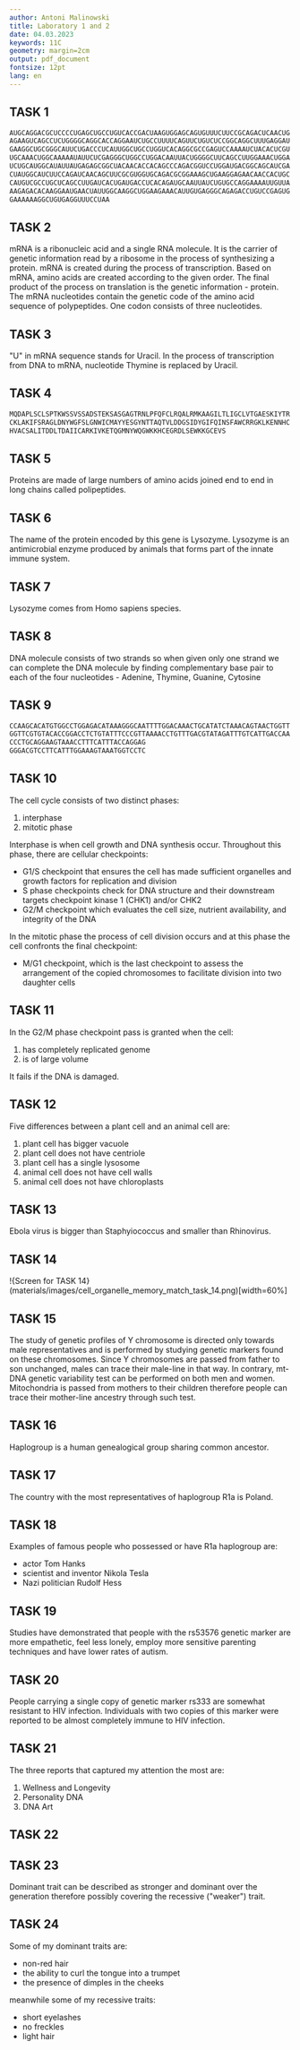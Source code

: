 ```yaml
---
author: Antoni Malinowski
title: Laboratory 1 and 2
date: 04.03.2023
keywords: 11C
geometry: margin=2cm
output: pdf_document
fontsize: 12pt
lang: en
---
```


## TASK 1

```txt
AUGCAGGACGCUCCCCUGAGCUGCCUGUCACCGACUAAGUGGAGCAGUGUUUCUUCCGCAGACUCAACUG
AGAAGUCAGCCUCUGGGGCAGGCACCAGGAAUCUGCCUUUUCAGUUCUGUCUCCGGCAGGCUUUGAGGAU
GAAGGCUGCGGGCAUUCUGACCCUCAUUGGCUGCCUGGUCACAGGCGCCGAGUCCAAAAUCUACACUCGU
UGCAAACUGGCAAAAAUAUUCUCGAGGGCUGGCCUGGACAAUUACUGGGGCUUCAGCCUUGGAAACUGGA
UCUGCAUGGCAUAUUAUGAGAGCGGCUACAACACCACAGCCCAGACGGUCCUGGAUGACGGCAGCAUCGA
CUAUGGCAUCUUCCAGAUCAACAGCUUCGCGUGGUGCAGACGCGGAAAGCUGAAGGAGAACAACCACUGC
CAUGUCGCCUGCUCAGCCUUGAUCACUGAUGACCUCACAGAUGCAAUUAUCUGUGCCAGGAAAAUUGUUA
AAGAGACACAAGGAAUGAACUAUUGGCAAGGCUGGAAGAAACAUUGUGAGGGCAGAGACCUGUCCGAGUG
GAAAAAAGGCUGUGAGGUUUCCUAA
```

## TASK 2

mRNA is a ribonucleic acid and a single RNA molecule. It is the carrier of genetic information read by a ribosome in the process of synthesizing a protein. mRNA is created during the process of transcription. Based on mRNA, amino acids are created according to the given order. The final product of the process on translation is the genetic information - protein. The mRNA nucleotides contain the genetic code of the amino acid sequence of polypeptides. One codon consists of three nucleotides.

## TASK 3

"U" in mRNA sequence stands for Uracil. In the process of transcription from DNA to mRNA, nucleotide Thymine is replaced by Uracil.

## TASK 4

```txt
MQDAPLSCLSPTKWSSVSSADSTEKSASGAGTRNLPFQFCLRQALRMKAAGILTLIGCLVTGAESKIYTR
CKLAKIFSRAGLDNYWGFSLGNWICMAYYESGYNTTAQTVLDDGSIDYGIFQINSFAWCRRGKLKENNHC
HVACSALITDDLTDAIICARKIVKETQGMNYWQGWKKHCEGRDLSEWKKGCEVS
```

## TASK 5

Proteins are made of large numbers of amino acids joined end to end in long chains called polipeptides.

## TASK 6

The name of the protein encoded by this gene is Lysozyme. Lysozyme is an antimicrobial enzyme produced by animals that forms part of the innate immune system.

## TASK 7

Lysozyme comes from Homo sapiens species.

## TASK 8

DNA molecule consists of two strands so when given only one strand we can complete the DNA molecule by finding complementary base pair to each of the four nucleotides - Adenine, Thymine, Guanine, Cytosine

## TASK 9

```txt
CCAAGCACATGTGGCCTGGAGACATAAAGGGCAATTTTGGACAAACTGCATATCTAAACAGTAACTGGTT
GGTTCGTGTACACCGGACCTCTGTATTTCCCGTTAAAACCTGTTTGACGTATAGATTTGTCATTGACCAA
CCCTGCAGGAAGTAAACCTTTCATTTACCAGGAG
GGGACGTCCTTCATTTGGAAAGTAAATGGTCCTC
```

## TASK 10

The cell cycle consists of two distinct phases:

1. interphase
2. mitotic phase

Interphase is when cell growth and DNA synthesis occur. Throughout this phase, there are cellular checkpoints:

- G1/S checkpoint that ensures the cell has made sufficient organelles and growth factors for replication and division
- S phase checkpoints check for DNA structure and their downstream targets checkpoint kinase 1 (CHK1) and/or CHK2
- G2/M checkpoint which evaluates the cell size, nutrient availability, and integrity of the DNA

In the mitotic phase the process of cell division occurs and at this phase the cell confronts the final checkpoint:

- M/G1 checkpoint, which is the last checkpoint to assess the arrangement of the copied chromosomes to facilitate division into two daughter cells

## TASK 11

In the G2/M phase checkpoint pass is granted when the cell:

1. has completely replicated genome
2. is of large volume

It fails if the DNA is damaged.

## TASK 12

Five differences between a plant cell and an animal cell are:

1. plant cell has bigger vacuole
2. plant cell does not have centriole
3. plant cell has a single lysosome
4. animal cell does not have cell walls
5. animal cell does not have chloroplasts

## TASK 13

Ebola virus is bigger than Staphyiococcus and smaller than Rhinovirus.

## TASK 14

!{Screen for TASK 14}(materials/images/cell_organelle_memory_match_task_14.png)[width=60%]

## TASK 15

The study of genetic profiles of Y chromosome is directed only towards male representatives and is performed by studying genetic markers found on these chromosomes. Since Y chromosomes are passed from father to son unchanged, males can trace their male-line in that way. In contrary, mt-DNA genetic variability test can be performed on both men and women. Mitochondria is passed from mothers to their children therefore people can trace their mother-line ancestry through such test.

## TASK 16

Haplogroup is a human genealogical group sharing common ancestor.

## TASK 17

The country with the most representatives of haplogroup R1a is Poland.

## TASK 18

Examples of famous people who possessed or have R1a haplogroup are:

- actor Tom Hanks
- scientist and inventor Nikola Tesla
- Nazi politician Rudolf Hess

## TASK 19

Studies have demonstrated that people with the rs53576 genetic marker are more empathetic, feel less lonely, employ more sensitive parenting techniques and have lower rates of autism.

## TASK 20

People carrying a single copy of genetic marker rs333 are somewhat resistant to HIV infection. Individuals with two copies of this marker were reported to be almost completely immune to HIV infection.

## TASK 21

The three reports that captured my attention the most are:

1. Wellness and Longevity
2. Personality DNA
3. DNA Art

## TASK 22

## TASK 23

Dominant trait can be described as stronger and dominant over the generation therefore possibly covering the recessive ("weaker") trait.

## TASK 24

Some of my dominant traits are:

- non-red hair
- the ability to curl the tongue into a trumpet
- the presence of dimples in the cheeks

meanwhile some of my recessive traits:

- short eyelashes
- no freckles
- light hair
